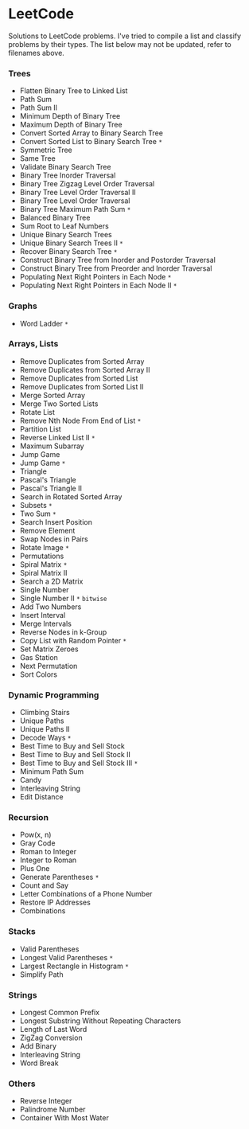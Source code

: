 # LeetCode

Solutions to LeetCode problems. I've tried to compile a list and classify problems by their types. The list below may not be updated, refer to filenames above.

### Trees
* Flatten Binary Tree to Linked List
* Path Sum
* Path Sum II
* Minimum Depth of Binary Tree
* Maximum Depth of Binary Tree
* Convert Sorted Array to Binary Search Tree
* Convert Sorted List to Binary Search Tree `*`
* Symmetric Tree
* Same Tree
* Validate Binary Search Tree
* Binary Tree Inorder Traversal
* Binary Tree Zigzag Level Order Traversal
* Binary Tree Level Order Traversal II
* Binary Tree Level Order Traversal
* Binary Tree Maximum Path Sum `*`
* Balanced Binary Tree
* Sum Root to Leaf Numbers
* Unique Binary Search Trees
* Unique Binary Search Trees II `*`
* Recover Binary Search Tree `*`
* Construct Binary Tree from Inorder and Postorder Traversal
* Construct Binary Tree from Preorder and Inorder Traversal
* Populating Next Right Pointers in Each Node `*`
* Populating Next Right Pointers in Each Node II `*`

### Graphs
* Word Ladder `*`

### Arrays, Lists
* Remove Duplicates from Sorted Array
* Remove Duplicates from Sorted Array II
* Remove Duplicates from Sorted List
* Remove Duplicates from Sorted List II
* Merge Sorted Array
* Merge Two Sorted Lists
* Rotate List
* Remove Nth Node From End of List `*`
* Partition List
* Reverse Linked List II `*`
* Maximum Subarray
* Jump Game
* Jump Game `*`
* Triangle
* Pascal's Triangle
* Pascal's Triangle II
* Search in Rotated Sorted Array
* Subsets `*`
* Two Sum `*`
* Search Insert Position
* Remove Element
* Swap Nodes in Pairs
* Rotate Image `*`
* Permutations
* Spiral Matrix `*`
* Spiral Matrix II
* Search a 2D Matrix
* Single Number
* Single Number II `*` `bitwise`
* Add Two Numbers
* Insert Interval
* Merge Intervals
* Reverse Nodes in k-Group
* Copy List with Random Pointer `*`
* Set Matrix Zeroes
* Gas Station
* Next Permutation
* Sort Colors

### Dynamic Programming
* Climbing Stairs
* Unique Paths
* Unique Paths II
* Decode Ways `*`
* Best Time to Buy and Sell Stock
* Best Time to Buy and Sell Stock II
* Best Time to Buy and Sell Stock III `*`
* Minimum Path Sum
* Candy
* Interleaving String
* Edit Distance

### Recursion
* Pow(x, n)
* Gray Code
* Roman to Integer
* Integer to Roman
* Plus One
* Generate Parentheses `*`
* Count and Say
* Letter Combinations of a Phone Number
* Restore IP Addresses
* Combinations

### Stacks
* Valid Parentheses
* Longest Valid Parentheses `*`
* Largest Rectangle in Histogram `*`
* Simplify Path

### Strings
* Longest Common Prefix
* Longest Substring Without Repeating Characters
* Length of Last Word
* ZigZag Conversion
* Add Binary
* Interleaving String
* Word Break

### Others
* Reverse Integer
* Palindrome Number
* Container With Most Water
